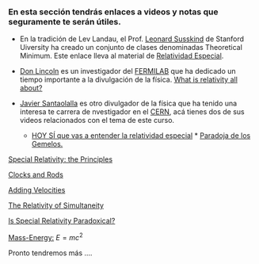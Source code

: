 ### En esta sección tendrás enlaces a videos y notas que seguramente te serán útiles.

* En la tradición de Lev Landau, el Prof. [Leonard Susskind](https://en.wikipedia.org/wiki/Leonard_Susskind) de Stanford Uiversity ha creado un conjunto de clases denominadas Theoretical Minimum. Este enlace lleva al material de [Relatividad Especial](https://www.youtube.com/playlist?list=PLD9DDFBDC338226CA).

* [Don Lincoln](https://en.wikipedia.org/wiki/Don_Lincoln) es un investigador del [FERMILAB](https://www.fnal.gov/) que ha dedicado un tiempo importante a la divulgación de la física. [What is relativity all about?](https://www.youtube.com/watch?v=CB1QFUCga0I&list=PLCfRa7MXBEspw_7ZSTVGCXpSswdpegQHX&index=7)

* [Javier Santaolalla](https://es.wikipedia.org/wiki/Javier_Santaolalla) es otro divulgador de la física que ha tenido una interesa te carrera de nvestigador en el [CERN](https://home.web.cern.ch/), acá tienes dos de sus videos relacionados con el tema de este curso.
  * [HOY SÍ que vas a entender la relatividad especial](https://www.youtube.com/watch?v=lT4OLf4yyuU&list=RDLVlT4OLf4yyuU&start_radio=1&rv=lT4OLf4yyuU&t=0)   * [Paradoja de los Gemelos.](https://www.youtube.com/watch?v=lPEo0wDiU0c&t=214s)
  
  
[Special Relativity: the Principles](https://sites.pitt.edu/~jdnorton/teaching/HPS_0410/chapters/Special_relativity_principles/index.html)

[Clocks and Rods](https://sites.pitt.edu/~jdnorton/teaching/HPS_0410/chapters/Special_relativity_clocks_rods/index.html)

[Adding Velocities](https://sites.pitt.edu/~jdnorton/teaching/HPS_0410/chapters/Special_relativity_adding/index.html)

[The Relativity of Simultaneity](https://sites.pitt.edu/~jdnorton/teaching/HPS_0410/chapters/Special_relativity_rel_sim/index.html)

[Is Special Relativity Paradoxical?](https://sites.pitt.edu/~jdnorton/teaching/HPS_0410/chapters/Reciprocity/index.html)

[Mass-Energy:](https://sites.pitt.edu/~jdnorton/teaching/HPS_0410/chapters/E=mcsquared/index.html) $E=mc^2$ 

Pronto tendremos más ....


